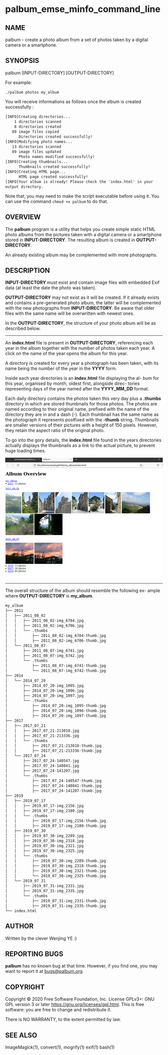 # palbum_emse_minfo_command_line

## **NAME**

 palbum - create a photo album from a set of photos taken by a digital camera or a smartphone. 



## **SYNOPSIS** 

palbum [INPUT-DIRECTORY] [OUTPUT-DIRECTORY] 

For example:

```shell
./palbum photos my_album
```
You will receive informations as follows once the album is created successfully :
```
[INFO]Creating directories...
    1 directories scanned
    8 directories created
   89 image files copied
      Directories created successfully!
[INFO]Modifying photo names...
   13 directories scanned
   89 image files updated
      Photo names modified successfully!
[INFO]Creating thumbnails...
      Thumbnails created successfully!
[INFO]Creating HTML page...
      HTML page created successfully!
[INFO]Your album is already! Please check the 'index.html' in your output directory.
```

Note that, you may need to make the script executable before using it. You can use the command `chmod +x palbum` to do that.



## **OVERVIEW**

The  **palbum**  program is a utility that helps you create simple static HTML photo albums from the  pictures taken with a digital camera or a smartphone stored in **INPUT-DIRECTORY**.  The resulting album is created in  **OUTPUT-DIRECTORY**.  

An already existing album  may be complemented with more photographs. 



## **DESCRIPTION**

 **INPUT-DIRECTORY** must exist and contain image files with embedded Exif data (at least the date the photo was taken). 

**OUTPUT-DIRECTORY**  may not exist as it will be created.  If it already exists and contains a  pre-generated photo album,  the latter will be complemented with the new photographs from **INPUT-DIRECTORY**. Be aware that older files with the same name will be overwritten with newest ones. 	

In the **OUTPUT-DIRECTORY**, the structure of your photo album will be as described below. 	

---

An  **index.html** file is present in **OUTPUT-DIRECTORY**, referencing each year in the album together with the number of photos taken each year. A click on the name of the year opens the album for this year. 	

A  directory  is created for every year a photograph  has been taken, with its name being the number of the year in the **YYYY** form. 	

Inside each year directories is an **index.html** file displaying the al- bum for this year, organised by month, oldest first, alongside direc- tories  representing  days  of the year  named  after the  **YYYY_MM_DD** format. 	

Each daily directory contains  the photos taken this very day  plus a **.thumbs**  directory in which are stored  thumbnails  for those photos. The photos are named according to their original name,  prefixed with the name of the directory they are in and a dash (-). Each thumbnail  has the  same name  as  the photograph  it represents postfixed with the **-thumb** string.  Thumbnails are smaller versions of their pictures with a height of 150 pixels.  However, they retain the aspect ratio of the original photo. 	

To go into the gory details, the  **index.html**  file found in the years directories  actually displays the thumbnails as a link to the actual picture, to prevent huge loading times.



<img src=".\src\html.png" />

---

The overall structure of the album  should resemble the following ex- ample where **OUTPUT-DIRECTORY** is **my_album**. 

```
my_album
├── 2011
│   ├── 2011_08_02
│   │   ├── 2011_08_02-img_6704.jpg
│   │   ├── 2011_08_02-img_6706.jpg
│   │   └── .thumbs
│   │       ├── 2011_08_02-img_6704-thumb.jpg
│   │       ├── 2011_08_02-img_6706-thumb.jpg
│   └── 2011_08_07
│       ├── 2011_08_07-img_6741.jpg
│       ├── 2011_08_07-img_6742.jpg
│       └── .thumbs
│           ├── 2011_08_07-img_6741-thumb.jpg
│           └── 2011_08_07-img_6742-thumb.jpg
├── 2014
│   └── 2014_07_20
│       ├── 2014_07_20-img_1095.jpg
│       ├── 2014_07_20-img_1096.jpg
│       ├── 2014_07_20-img_1097.jpg
│       └── .thumbs
│           ├── 2014_07_20-img_1095-thumb.jpg
│           ├── 2014_07_20-img_1096-thumb.jpg
│           ├── 2014_07_20-img_1097-thumb.jpg
├── 2017
│   ├── 2017_07_21
│   │   ├── 2017_07_21-213010.jpg
│   │   ├── 2017_07_21-213336.jpg
│   │   └── .thumbs
│   │       ├── 2017_07_21-213010-thumb.jpg
│   │       ├── 2017_07_21-213336-thumb.jpg
│   └── 2017_07_24
│       ├── 2017_07_24-140547.jpg
│       ├── 2017_07_24-140841.jpg
│       ├── 2017_07_24-141207.jpg
│       └── .thumbs
│           ├── 2017_07_24-140547-thumb.jpg
│           ├── 2017_07_24-140841-thumb.jpg
│           ├── 2017_07_24-141207-thumb.jpg
├── 2019
│   ├── 2019_07_17
│   │   ├── 2019_07_17-img_2156.jpg
│   │   ├── 2019_07_17-img_2180.jpg
│   │   └── .thumbs
│   │       ├── 2019_07_17-img_2156-thumb.jpg
│   │       ├── 2019_07_17-img_2180-thumb.jpg
│   ├── 2019_07_30
│   │   ├── 2019_07_30-img_2289.jpg
│   │   ├── 2019_07_30-img_2318.jpg
│   │   ├── 2019_07_30-img_2321.jpg
│   │   ├── 2019_07_30-img_2325.jpg
│   │   └── .thumbs
│   │       ├── 2019_07_30-img_2289-thumb.jpg
│   │       ├── 2019_07_30-img_2318-thumb.jpg
│   │       ├── 2019_07_30-img_2321-thumb.jpg
│   │       └── 2019_07_30-img_2325-thumb.jpg
│   └── 2019_07_31
│       ├── 2019_07_31-img_2331.jpg
│       ├── 2019_07_31-img_2335.jpg
│       └── .thumbs
│           ├── 2019_07_31-img_2331-thumb.jpg
│           ├── 2019_07_31-img_2335-thumb.jpg
└── index.html
```







## AUTHOR 

Written by the clever Wenjing YE :) 



## **REPORTING BUGS** 

**palbum** has no known bug  at that time.  However, if you find one, you may want to report it at <bugs@palbum.org>. 



## **COPYRIGHT** 

Copyright © 2020 Free Software Foundation, Inc. License  GPLv3+:  GNU GPL version 3 or later <https://gnu.org/licenses/gpl.html>. This is free  software:  you  are free to change and redistribute it. 

There is NO WARRANTY, to the extent permitted by law. 



## **SEE ALSO**

 ImageMagick(1), convert(1), mogrify(1) exif(1) bash(1)
